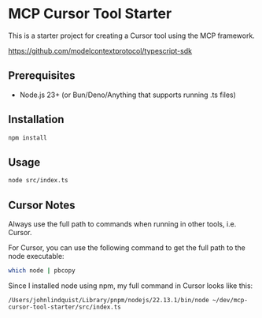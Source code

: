 # MCP Cursor Tool Starter

This is a starter project for creating a Cursor tool using the MCP framework.

https://github.com/modelcontextprotocol/typescript-sdk

## Prerequisites

- Node.js 23+ (or Bun/Deno/Anything that supports running .ts files)

## Installation

```bash
npm install
```

## Usage

```bash
node src/index.ts
```

## Cursor Notes

Always use the full path to commands when running in other tools, i.e. Cursor.

For Cursor, you can use the following command to get the full path to the node executable:

```bash
which node | pbcopy 
```

Since I installed node using npm, my full command in Cursor looks like this:

```
/Users/johnlindquist/Library/pnpm/nodejs/22.13.1/bin/node ~/dev/mcp-cursor-tool-starter/src/index.ts
```

